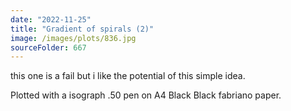 ```yaml
---
date: "2022-11-25"
title: "Gradient of spirals (2)"
image: /images/plots/836.jpg
sourceFolder: 667
---
```


this one is a fail but i like the potential of this simple idea.

Plotted with a isograph .50 pen on A4 Black Black fabriano paper.